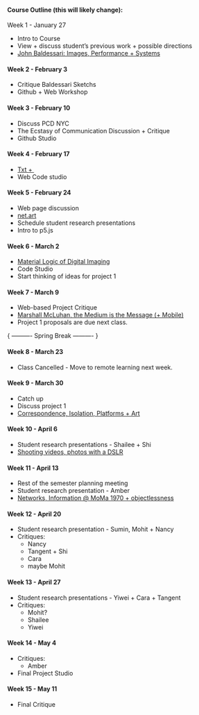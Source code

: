 #### Course Outline (this will likely change):
Week 1 - January 27
* Intro to Course
* View + discuss student’s previous work + possible directions
* [John Baldessari: Images, Performance + Systems](https://github.com/rebleo/dgtlImgStudio/blob/master/week01/week01.pdf)


#### Week 2 - February 3
* Critique Baldessari Sketchs
* Github + Web Workshop


#### Week 3 - February 10
* Discuss PCD NYC
* The Ecstasy of Communication Discussion + Critique
* Github Studio


#### Week 4 - February 17
* [Txt + <image>](https://github.com/rebleo/dgtlImgStudio/blob/master/week04/week04.pdf)
* Web Code studio


#### Week 5 - February 24
* Web page discussion
* [net.art](https://github.com/rebleo/dgtlImgStudio/blob/master/week05/week05.pdf)
* Schedule student research presentations
* Intro to p5.js

#### Week 6 - March 2
* [Material Logic of Digital Imaging](https://github.com/rebleo/dgtlImgStudio/blob/master/week06/week06.pdf)
* Code Studio
* Start thinking of ideas for project 1

#### Week 7 - March 9
* Web-based Project Critique
* [Marshall McLuhan, the Medium is the Message (+ Mobile)](https://github.com/rebleo/dgtlImgStudio/blob/master/week07/week07.pdf)
* Project 1 proposals are due next class.


{ ———- Spring Break ———- }


#### Week 8 - March 23
* Class Cancelled - Move to remote learning next week.

#### Week 9 - March 30
* Catch up 
* Discuss project 1
* [Correspondence, Isolation, Platforms + Art](https://github.com/rebleo/dgtlImgStudio/blob/master/week09/week09.pdf) 

#### Week 10 - April 6
* Student research presentations - Shailee + Shi
* [Shooting videos, photos with a DSLR](https://github.com/rebleo/dgtlImgStudio/blob/master/week10/week10.pdf)

#### Week 11 - April 13
* Rest of the semester planning meeting
* Student research presentation - Amber 
* [Networks, Information @ MoMa 1970 + objectlessness](https://github.com/rebleo/dgtlImgStudio/blob/master/week11/week11.pdf)

#### Week 12 - April 20
* Student research presentation  - Sumin, Mohit +  Nancy
* Critiques:
  * Nancy
  * Tangent + Shi
  * Cara
  * maybe Mohit

#### Week 13 - April 27
* Student research presentations - Yiwei + Cara +
Tangent
* Critiques:
  * Mohit?
  * Shailee
  * Yiwei

#### Week 14 - May 4
* Critiques:
  * Amber
* Final Project Studio

#### Week 15 - May 11
* Final Critique
